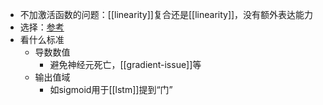 - 不加激活函数的问题：[[linearity]]复合还是[[linearity]]，没有额外表达能力
- 选择：[参考](https://zhuanlan.zhihu.com/p/30510596)
- 看什么标准
  - 导数数值
    - 避免神经元死亡，[[gradient-issue]]等
  - 输出值域
    - 如sigmoid用于[[lstm]]提到“门”